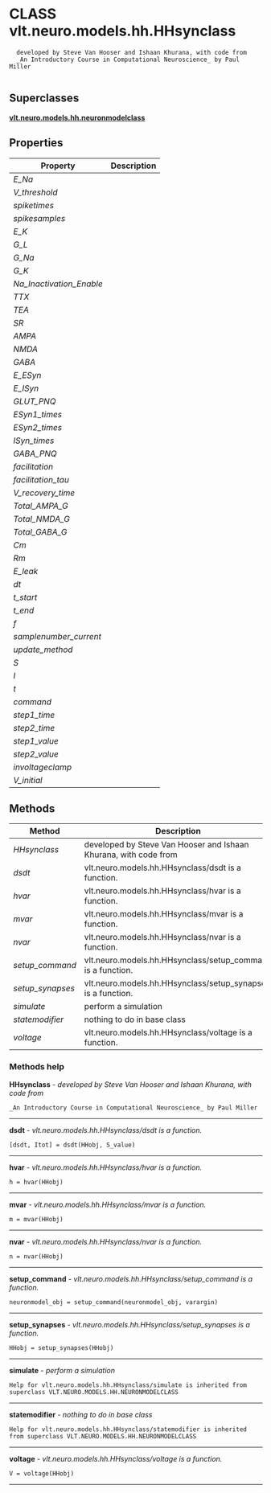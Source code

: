 # CLASS vlt.neuro.models.hh.HHsynclass

```
  developed by Steve Van Hooser and Ishaan Khurana, with code from 
  _An Introductory Course in Computational Neuroscience_ by Paul Miller


```
## Superclasses
**[vlt.neuro.models.hh.neuronmodelclass](neuronmodelclass.m.md)**

## Properties

| Property | Description |
| --- | --- |
| *E_Na* |  |
| *V_threshold* |  |
| *spiketimes* |  |
| *spikesamples* |  |
| *E_K* |  |
| *G_L* |  |
| *G_Na* |  |
| *G_K* |  |
| *Na_Inactivation_Enable* |  |
| *TTX* |  |
| *TEA* |  |
| *SR* |  |
| *AMPA* |  |
| *NMDA* |  |
| *GABA* |  |
| *E_ESyn* |  |
| *E_ISyn* |  |
| *GLUT_PNQ* |  |
| *ESyn1_times* |  |
| *ESyn2_times* |  |
| *ISyn_times* |  |
| *GABA_PNQ* |  |
| *facilitation* |  |
| *facilitation_tau* |  |
| *V_recovery_time* |  |
| *Total_AMPA_G* |  |
| *Total_NMDA_G* |  |
| *Total_GABA_G* |  |
| *Cm* |  |
| *Rm* |  |
| *E_leak* |  |
| *dt* |  |
| *t_start* |  |
| *t_end* |  |
| *f* |  |
| *samplenumber_current* |  |
| *update_method* |  |
| *S* |  |
| *I* |  |
| *t* |  |
| *command* |  |
| *step1_time* |  |
| *step2_time* |  |
| *step1_value* |  |
| *step2_value* |  |
| *involtageclamp* |  |
| *V_initial* |  |


## Methods 

| Method | Description |
| --- | --- |
| *HHsynclass* | developed by Steve Van Hooser and Ishaan Khurana, with code from |
| *dsdt* | vlt.neuro.models.hh.HHsynclass/dsdt is a function. |
| *hvar* | vlt.neuro.models.hh.HHsynclass/hvar is a function. |
| *mvar* | vlt.neuro.models.hh.HHsynclass/mvar is a function. |
| *nvar* | vlt.neuro.models.hh.HHsynclass/nvar is a function. |
| *setup_command* | vlt.neuro.models.hh.HHsynclass/setup_command is a function. |
| *setup_synapses* | vlt.neuro.models.hh.HHsynclass/setup_synapses is a function. |
| *simulate* | perform a simulation |
| *statemodifier* | nothing to do in base class |
| *voltage* | vlt.neuro.models.hh.HHsynclass/voltage is a function. |


### Methods help 

**HHsynclass** - *developed by Steve Van Hooser and Ishaan Khurana, with code from*

```
_An Introductory Course in Computational Neuroscience_ by Paul Miller
```

---

**dsdt** - *vlt.neuro.models.hh.HHsynclass/dsdt is a function.*

```
[dsdt, Itot] = dsdt(HHobj, S_value)
```

---

**hvar** - *vlt.neuro.models.hh.HHsynclass/hvar is a function.*

```
h = hvar(HHobj)
```

---

**mvar** - *vlt.neuro.models.hh.HHsynclass/mvar is a function.*

```
m = mvar(HHobj)
```

---

**nvar** - *vlt.neuro.models.hh.HHsynclass/nvar is a function.*

```
n = nvar(HHobj)
```

---

**setup_command** - *vlt.neuro.models.hh.HHsynclass/setup_command is a function.*

```
neuronmodel_obj = setup_command(neuronmodel_obj, varargin)
```

---

**setup_synapses** - *vlt.neuro.models.hh.HHsynclass/setup_synapses is a function.*

```
HHobj = setup_synapses(HHobj)
```

---

**simulate** - *perform a simulation*

```
Help for vlt.neuro.models.hh.HHsynclass/simulate is inherited from superclass VLT.NEURO.MODELS.HH.NEURONMODELCLASS
```

---

**statemodifier** - *nothing to do in base class*

```
Help for vlt.neuro.models.hh.HHsynclass/statemodifier is inherited from superclass VLT.NEURO.MODELS.HH.NEURONMODELCLASS
```

---

**voltage** - *vlt.neuro.models.hh.HHsynclass/voltage is a function.*

```
V = voltage(HHobj)
```

---

